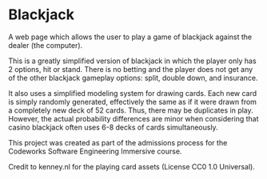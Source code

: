 # Blackjack

A web page which allows the user to play a game of blackjack against the dealer (the computer).

This is a greatly simplified version of blackjack in which the player only has 2 options, hit or stand. There is no betting and the player does not get any of the other blackjack gameplay options: split, double down, and insurance.

It also uses a simplified modeling system for drawing cards. Each new card is simply randomly generated, effectively the same as if it were drawn from a completely new deck of 52 cards. Thus, there may be duplicates in play. However, the actual probability differences are minor when considering that casino blackjack often uses 6-8 decks of cards simultaneously.

This project was created as part of the admissions process for the Codeworks Software Engineering Immersive course.

Credit to kenney.nl for the playing card assets (License CC0 1.0 Universal).